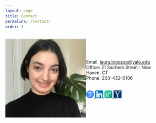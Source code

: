 ```yaml
---
layout: page
title: Contact
permalink: /Contact/
order: 3
---
```


<img src="/images/LAL_Portrait.JPG" style="float: left;" height="250" style="border:25px solid white; float: left;">

<br>

<br><br> 
Email: [laura.logozzo@yale.edu](mailto:laura.logozzo@yale.edu) <br> 
Office: 21 Sachem Street &middot; New Haven, CT <br>
Phone: 203-432-0106
<br> <br> 

<a href="https://scholar.google.com/citations?user=_UCp1DgAAAAJ&hl=en" target="_blank"> <img src="/images/GoogleScholar.PNG" width = "25"> </a>
<a href="https://www.linkedin.com/in/lauralogozzo/" target="_blank"> <img src="/images/LinkedIn.PNG" width = "25"> </a>
<a href="https://www.researchgate.net/profile/Laura_Logozzo" target="_blank"> <img src="/images/ResearchGate.JPG" width = "25"> </a>
<a href="https://environment.yale.edu/profile/laura-logozzo" target="_blank"> <img src="/images/Yale.PNG" width = "25"> </a>
